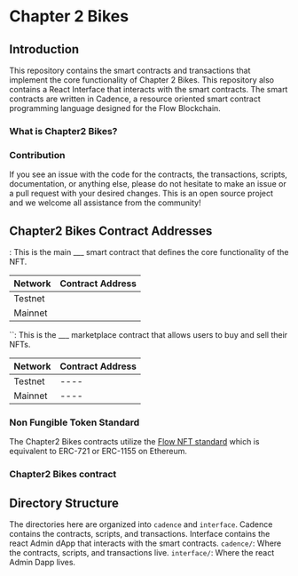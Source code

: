 # Chapter 2 Bikes

## Introduction
This repository contains the smart contracts and transactions that implement the core functionality of Chapter 2 Bikes.
This repository also contains a React Interface that interacts with the smart contracts.
The smart contracts are written in Cadence, a resource oriented smart contract programming language designed for the Flow Blockchain.
### What is Chapter2 Bikes?
### Contribution
If you see an issue with the code for the contracts, the transactions, scripts, documentation, or anything else, please do not hesitate to make an issue or a pull request with your desired changes. This is an open source project and we welcome all assistance from the community!
## Chapter2 Bikes Contract Addresses

: This is the main ___ smart contract that defines the core functionality of the NFT.

| **Network** | **Contract Address** |
|---|---|
| Testnet | |
| Mainnet | |
``: This is the ___ marketplace contract that allows users to buy and sell their NFTs.

| **Network** | **Contract Address** |
|---|---|
| Testnet | ---- |
| Mainnet | ---- |
### Non Fungible Token Standard
The Chapter2 Bikes contracts utilize the [Flow NFT standard](https://github.com/onflow/flow-nft) which is equivalent to ERC-721 or ERC-1155 on Ethereum.
### Chapter2 Bikes contract
## Directory Structure

The directories here are organized into `cadence` and `interface`.
Cadence contains the contracts, scripts, and transactions.
Interface contains the react Admin dApp that interacts with the smart contracts.
`cadence/`: Where the contracts, scripts, and transactions live.
`interface/`: Where the react Admin Dapp lives.
